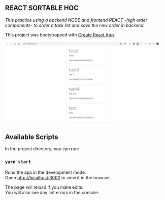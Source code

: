 ## REACT SORTABLE HOC
_This practice using a backend NODE and frontend REACT -high order components- to order a task list and save the new order in backend._

This project was bootstrapped with [Create React App](https://github.com/facebook/create-react-app).


![alt text](./src/assets/sortable.gif)



## Available Scripts

In the project directory, you can run:

### `yarn start`

Runs the app in the development mode.<br />
Open [http://localhost:3000](http://localhost:3000) to view it in the browser.

The page will reload if you make edits.<br />
You will also see any lint errors in the console.